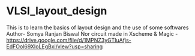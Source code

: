 # VLSI_layout_design
This is to learn the basics of layout design and the use of some softwares 
<br>Author- Somya Ranjan Biswal 
Nor circuit made in Xscheme & Magic - https://drive.google.com/file/d/1MPNZ3yGTIuAfjs-EdFOol69XIoLEgBxi/view?usp=sharing
